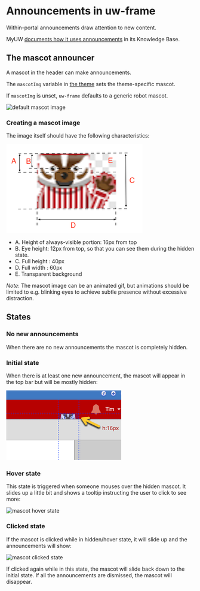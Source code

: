 # Announcements in uw-frame

Within-portal announcements draw attention to new content.

MyUW [documents how it uses announcements](https://kb.wisc.edu/myuw/page.php?id=63903) in its Knowledge Base.

## The mascot announcer

A mascot in the header can make announcements.

The `mascotImg` variable in [the theme](theming.md) sets the theme-specific mascot.

If `mascotImg` is unset, `uw-frame` defaults to a generic robot mascot.

![default mascot image](./img/announcement-character.png)

### Creating a mascot image

The image itself should have the following characteristics:

![./img/mascot/mascot-w-comments.png](img/mascot/mascot-w-comments.png)

+ A. Height of always-visible portion: 16px from top
+ B. Eye height: 12px from top, so that you can see them during the hidden state.
+ C. Full height : 40px
+ D. Full width : 60px
+ E. Transparent background

*Note*: The mascot image can be an animated gif, but animations should be limited to e.g. blinking eyes to achieve subtle presence without excessive distraction.

## States

### No new announcements

When there are no new announcements the mascot is completely hidden.

### Initial state

When there is at least one new announcement, the mascot will appear in the top bar but will be mostly hidden:

![mascot initial state](./img/mascot/hidden-mascot.png)

### Hover state

This state is triggered when someone mouses over the hidden mascot. It slides up a little bit and shows a tooltip instructing
the user to click to see more:

![mascot hover state](./img/mascot/hover-mascot.png)

### Clicked state

If the mascot is clicked while in hidden/hover state, it will slide up and the announcements will show:

![mascot clicked state](./img/mascot/presenting-mascot.png)

If clicked again while in this state, the mascot will slide back down to the initial state. If all the announcements are dismissed, the mascot will disappear.
